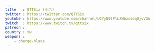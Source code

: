 ```yaml
---
title   : QTTSix (小六)
twitter : https://twitter.com/QTTSix
youtube : https://www.youtube.com/channel/UCYyN9tPlLZWbzcsdqDjvVGA
twitch  : https://www.twitch.tv/qttsix
patreon : 
country : tw
weapons :
    - charge-blade
---
```


